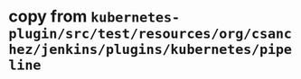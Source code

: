 # copy from `kubernetes-plugin/src/test/resources/org/csanchez/jenkins/plugins/kubernetes/pipeline`
